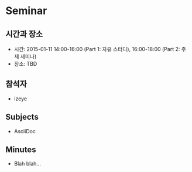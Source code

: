 Seminar
=======

시간과 장소
-----------
* 시간: 2015-01-11 14:00-16:00 (Part 1: 자유 스터디), 16:00-18:00 (Part 2: 주제 세미나)
* 장소: TBD

참석자
------
* izeye

Subjects
--------
* AsciiDoc

Minutes
-------
* Blah blah...
